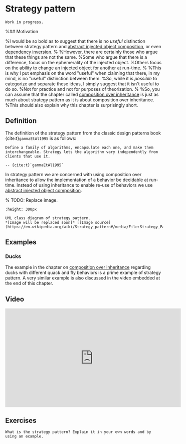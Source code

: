 # Strategy pattern

```{warning}
Work in progress.
```

%## Motivation

%I would be so bold as to suggest that there is no *useful* distinction between strategy pattern and [abstract injected object composition](abstract-injected-object-composition), or even [dependency inversion](dependency-inversion-principle).
%
%However, there are certainly those who argue that these things are not the same.
%Some who argue that there is a difference, focus on the ephemerality of the injected object.
%Others focus on the ability to change an injected object for another at run-time.
%
%This is why I put emphasis on the word "useful" when claiming that there, in my mind, is no "useful" distinction between them.
%So, while it is *possible* to categorize and separate these ideas, I simply suggest that it isn't useful to do so.
%Not for practice and not for purposes of theorization.
%
%So, you can assume that the chapter called [composition over inheritance](composition-over-inheritance) is just as much about strategy pattern as it is about composition over inheritance.
%This should also explain why this chapter is surprisingly short.

## Definition

The definition of the strategy pattern from the classic design patterns book {cite:t}`gammaEtAl1995` is as follows:

```{epigraph}
Define a family of algorithms, encapsulate each one, and make them interchangeable. Strategy lets the algorithm vary independently from clients that use it.

-- {cite:t}`gammaEtAl1995`
```

In strategy pattern we are concerned with using composition over inheritance to allow the implementation of a behavior be decidable at run-time.
Instead of using inheritance to enable re-use of behaviors we use [abstract injected object composition](abstract-injected-object-composition).

% TODO: Replace image.
```{figure} https://upload.wikimedia.org/wikipedia/commons/3/39/Strategy_Pattern_in_UML.png
:height: 300px

UML class diagram of strategy pattern.
*[Image will be replaced soon]* [[Image source](https://en.wikipedia.org/wiki/Strategy_pattern#/media/File:Strategy_Pattern_in_UML.png)]
```


## Examples

### Ducks

The example in the chapter on [composition over inheritance](composition-over-inheritance:examples:ducks) regarding ducks with different quack and fly behaviors is a prime example of strategy pattern.
A very similar example is also discussed in the video embedded at the end of this chapter.



## Video

<iframe width="560" height="315" src="https://www.youtube.com/embed/v9ejT8FO-7I" title="YouTube video player" frameborder="0" allow="accelerometer; autoplay; clipboard-write; encrypted-media; gyroscope; picture-in-picture" allowfullscreen></iframe>


## Exercises

```{exercise}
What is the strategy pattern? Explain it in your own words and by using an example.
```
